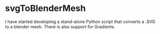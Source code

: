 # svgToBlenderMesh
I have started developing a stand-alone Python script that converts a .SVG to a blender mesh.  There is also support for Gradients.
